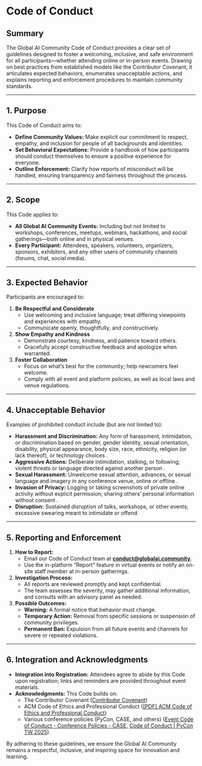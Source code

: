 # Code of Conduct

## Summary

The Global AI Community Code of Conduct provides a clear set of guidelines designed to foster a welcoming, inclusive, and safe environment for all participants—whether attending online or in-person events. Drawing on best practices from established models like the Contributor Covenant, it articulates expected behaviors, enumerates unacceptable actions, and explains reporting and enforcement procedures to maintain community standards.

---

## 1. Purpose

This Code of Conduct aims to:
- **Define Community Values:** Make explicit our commitment to respect, empathy, and inclusion for people of all backgrounds and identities.
- **Set Behavioral Expectations:** Provide a handbook of how participants should conduct themselves to ensure a positive experience for everyone.
- **Outline Enforcement:** Clarify how reports of misconduct will be handled, ensuring transparency and fairness throughout the process.

---

## 2. Scope

This Code applies to:
- **All Global AI Community Events:** Including but not limited to workshops, conferences, meetups, webinars, hackathons, and social gatherings—both online and in physical venues.
- **Every Participant:** Attendees, speakers, volunteers, organizers, sponsors, exhibitors, and any other users of community channels (forums, chat, social media).

---

## 3. Expected Behavior

Participants are encouraged to:
1. **Be Respectful and Considerate**  
   - Use welcoming and inclusive language; treat differing viewpoints and experiences with empathy.  
   - Communicate openly, thoughtfully, and constructively.  
2. **Show Empathy and Kindness**  
   - Demonstrate courtesy, kindness, and patience toward others.  
   - Gracefully accept constructive feedback and apologize when warranted.  
3. **Foster Collaboration**  
   - Focus on what’s best for the community; help newcomers feel welcome.  
   - Comply with all event and platform policies, as well as local laws and venue regulations.

---

## 4. Unacceptable Behavior

Examples of prohibited conduct include (but are not limited to):
- **Harassment and Discrimination:** Any form of harassment, intimidation, or discrimination based on gender, gender identity, sexual orientation, disability, physical appearance, body size, race, ethnicity, religion (or lack thereof), or technology choices .  
- **Aggressive Actions:** Deliberate intimidation, stalking, or following; violent threats or language directed against another person .  
- **Sexual Harassment:** Unwelcome sexual attention, advances, or sexual language and imagery in any conference venue, online or offline .  
- **Invasion of Privacy:** Logging or taking screenshots of private online activity without explicit permission; sharing others’ personal information without consent .  
- **Disruption:** Sustained disruption of talks, workshops, or other events; excessive swearing meant to intimidate or offend.

---

## 5. Reporting and Enforcement

1. **How to Report:**  
   - Email our Code of Conduct team at **conduct@globalai.community**.  
   - Use the in-platform “Report” feature in virtual events or notify an on-site staff member at in-person gatherings.  
2. **Investigation Process:**  
   - All reports are reviewed promptly and kept confidential.  
   - The team assesses the severity, may gather additional information, and consults with an advisory panel as needed.  
3. **Possible Outcomes:**  
   - **Warning:** A formal notice that behavior must change.  
   - **Temporary Action:** Removal from specific sessions or suspension of community privileges.  
   - **Permanent Ban:** Expulsion from all future events and channels for severe or repeated violations.

---

## 6. Integration and Acknowledgments

- **Integration into Registration:** Attendees agree to abide by this Code upon registration; links and reminders are provided throughout event materials.  
- **Acknowledgments:** This Code builds on:  
  - The Contributor Covenant  ([Contributor Covenant](https://en.wikipedia.org/wiki/Contributor_Covenant))  
  - ACM Code of Ethics and Professional Conduct  ([[PDF] ACM Code of Ethics and Professional Conduct](https://www.acm.org/binaries/content/assets/about/acm-code-of-ethics-booklet.pdf))  
  - Various conference policies (PyCon, CASE, and others)  ([Event Code of Conduct - Conference Policies - CASE](https://www.case.org/conferences-training/conference-policies/conference-code-conduct), [Code of Conduct | PyCon TW 2025](https://tw.pycon.org/en-us/about/code-of-conduct)).

By adhering to these guidelines, we ensure the Global AI Community remains a respectful, inclusive, and inspiring space for innovation and learning.
